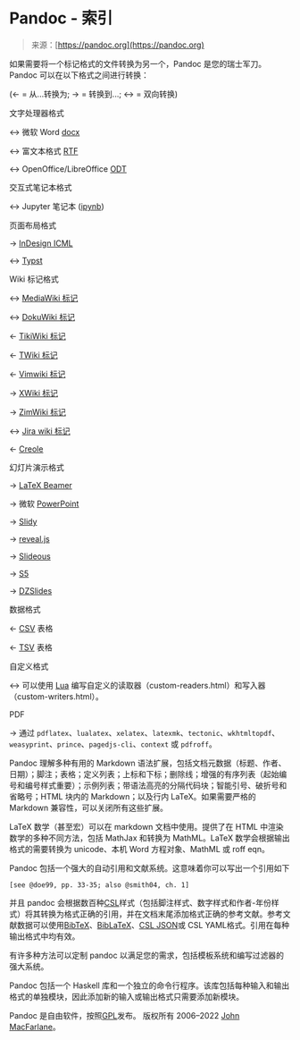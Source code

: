 <!--yml

category: 未分类

date: 2024-05-27 14:32:52

-->

# Pandoc - 索引

> 来源：[https://pandoc.org](https://pandoc.org)

<main>

如果需要将一个标记格式的文件转换为另一个，Pandoc 是您的瑞士军刀。Pandoc 可以在以下格式之间进行转换：

(← = 从...转换为; → = 转换到...; ↔︎ = 双向转换)

文字处理器格式

↔︎ 微软 Word [docx](https://en.wikipedia.org/wiki/Office_Open_XML)

↔︎ 富文本格式 [RTF](https://en.wikipedia.org/wiki/Rich_Text_Format)

↔︎ OpenOffice/LibreOffice [ODT](https://en.wikipedia.org/wiki/OpenDocument)

交互式笔记本格式

↔︎ Jupyter 笔记本 ([ipynb](https://nbformat.readthedocs.io/en/latest/))

页面布局格式

→ [InDesign ICML](http://wwwimages.adobe.com/content/dam/acom/en/devnet/indesign/sdk/cs6/idml/idml-specification.pdf)

↔︎ [Typst](https://typst.app)

Wiki 标记格式

↔︎ [MediaWiki 标记](https://www.mediawiki.org/wiki/Help:Formatting)

↔︎ [DokuWiki 标记](https://www.dokuwiki.org/wiki:syntax)

← [TikiWiki 标记](https://doc.tiki.org/Wiki-Syntax-Text#The_Markup_Language_Wiki-Syntax)

← [TWiki 标记](http://twiki.org/cgi-bin/view/TWiki/TextFormattingRules)

← [Vimwiki 标记](https://vimwiki.github.io)

→ [XWiki 标记](https://www.xwiki.org/xwiki/bin/view/Documentation/UserGuide/Features/XWikiSyntax/)

→ [ZimWiki 标记](http://zim-wiki.org/manual/Help/Wiki_Syntax.html)

↔︎ [Jira wiki 标记](https://jira.atlassian.com/secure/WikiRendererHelpAction.jspa?section=all)

← [Creole](http://www.wikicreole.org/)

幻灯片演示格式

→ [LaTeX Beamer](https://ctan.org/pkg/beamer)

→ 微软 [PowerPoint](https://en.wikipedia.org/wiki/Microsoft_PowerPoint)

→ [Slidy](http://www.w3.org/Talks/Tools/Slidy)

→ [reveal.js](http://lab.hakim.se/reveal-js/)

→ [Slideous](http://goessner.net/articles/slideous/)

→ [S5](http://meyerweb.com/eric/tools/s5/)

→ [DZSlides](http://paulrouget.com/dzslides/)

数据格式

← [CSV](https://tools.ietf.org/html/rfc4180) 表格

← [TSV](https://www.iana.org/assignments/media-types/text/tab-separated-values) 表格

自定义格式

↔︎ 可以使用 [Lua](http://www.lua.org) 编写自定义的读取器（custom-readers.html）和写入器（custom-writers.html）。

PDF

→ 通过 `pdflatex`、`lualatex`、`xelatex`、`latexmk`、`tectonic`、`wkhtmltopdf`、`weasyprint`、`prince`、`pagedjs-cli`、`context` 或 `pdfroff`。

Pandoc 理解多种有用的 Markdown 语法扩展，包括文档元数据（标题、作者、日期）；脚注；表格；定义列表；上标和下标；删除线；增强的有序列表（起始编号和编号样式重要）；示例列表；带语法高亮的分隔代码块；智能引号、破折号和省略号；HTML 块内的 Markdown；以及行内 LaTeX。如果需要严格的 Markdown 兼容性，可以关闭所有这些扩展。

LaTeX 数学（甚至宏）可以在 markdown 文档中使用。提供了在 HTML 中渲染数学的多种不同方法，包括 MathJax 和转换为 MathML。LaTeX 数学会根据输出格式的需要转换为 unicode、本机 Word 方程对象、MathML 或 roff eqn。

Pandoc 包括一个强大的自动引用和文献系统。这意味着你可以写出一个引用如下

```
[see @doe99, pp. 33-35; also @smith04, ch. 1]
```

并且 pandoc 会根据数百种[CSL](http://citationstyles.org/)样式（包括脚注样式、数字样式和作者-年份样式）将其转换为格式正确的引用，并在文档末尾添加格式正确的参考文献。参考文献数据可以使用[BibTeX](http://tug.org/bibtex/)、[BibLaTeX](https://github.com/plk/biblatex)、[CSL JSON](https://citeproc-js.readthedocs.io/en/latest/csl-json/markup.html)或 CSL YAML格式。引用在每种输出格式中均有效。

有许多种方法可以定制 pandoc 以满足您的需求，包括模板系统和编写过滤器的强大系统。

Pandoc 包括一个 Haskell 库和一个独立的命令行程序。该库包括每种输入和输出格式的单独模块，因此添加新的输入或输出格式只需要添加新模块。

Pandoc 是自由软件，按照[GPL](http://www.gnu.org/copyleft/gpl.html)发布。 版权所有 2006–2022 [John MacFarlane](http://johnmacfarlane.net/)。

</main>
